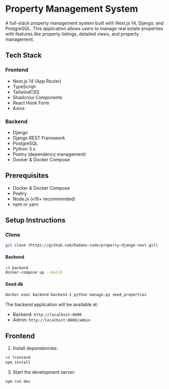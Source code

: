 # Property Management System

A full-stack property management system built with Next.js 14, Django, and PostgreSQL. This application allows users to manage real estate properties with features like property listings, detailed views, and property management.

## Tech Stack

### Frontend

* Next.js 14 (App Router)
* TypeScript
* TailwindCSS
* Shadcn/ui Components
* React Hook Form
* Axios

### Backend

* Django
* Django REST Framework
* PostgreSQL
* Python 3.x
* Poetry (dependency management)
* Docker & Docker Compose

## Prerequisites

* Docker & Docker Compose
* Poetry
* Node.js (v18+ recommended)
* npm or yarn

## Setup Instructions

### Clone

```bash
git clone (https://github.com/Dadaev-code/property-django-next.git)
```

#### Backend

```bash
cd backend 
docker-compose up --build
```

#### Seed db

```bash
docker exec backend-backend-1 python manage.py seed_properties
```

The backend application will be available at:

* Backend: `http://localhost:8000`
* Admin: `http://localhost:8000/admin`

## Frontend

1. Install dependencies:

```bash
cd frontend
npm install
```

3. Start the development server:

```bash
npm run dev
```
